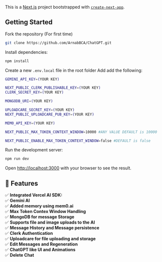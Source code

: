 This is a [Next.js](https://nextjs.org/) project bootstrapped with [`create-next-app`](https://github.com/vercel/next.js/tree/canary/packages/create-next-app).

## Getting Started

Fork the repository (For first time)

```bash
git clone https://github.com/ArnabBCA/ChatGPT.git
```

Install dependencies:

```bash
npm install
```

Create a new `.env.local` file in the root folder Add add the following:

```bash
GEMINI_API_KEY=(YOUR KEY)

NEXT_PUBLIC_CLERK_PUBLISHABLE_KEY=(YOUR KEY)
CLERK_SECRET_KEY=(YOUR KEY)

MONGODB_URI=(YOUR KEY)

UPLOADCARE_SECRET_KEY=(YOUR KEY)
NEXT_PUBLIC_UPLOADCARE_PUB_KEY=(YOUR KEY)

MEM0_API_KEY=(YOUR KEY)

NEXT_PUBLIC_MAX_TOKEN_CONTEXT_WINDOW=10000 #ANY VALUE DEFAULT is 10000

NEXT_PUBLIC_ENABLE_MAX_TOKEN_CONTEXT_WINDOW=false #DEFAULT is false
```

Run the development server:

```bash
npm run dev
```

Open [http://localhost:3000](http://localhost:3000) with your browser to see the result.

## 🌟 Features

✅ **Integrated Vercel AI SDK:**<br>
✅ **Gemini AI**<br>
✅ **Added memory using mem0.ai**<br>
✅ **Max Token Contex Window Handling**<br>
✅ **MongoDB for message Storage**<br>
✅ **Supports file and image uploads to the AI**<br>
✅ **Message History and Message persistence**<br>
✅ **Clerk Authentication**<br>
✅ **Uploadcare for file uploading and storage**<br>
✅ **Edit Messages and Regeneration**<br>
✅ **ChatGPT like UI and Animations**<br>
✅ **Delete Chat**<br>
